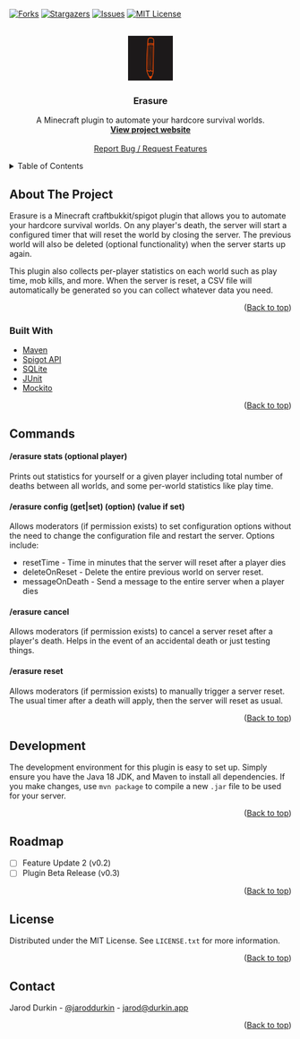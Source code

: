 <div id="top"></div>

[![Forks][forks-shield]][forks-url]
[![Stargazers][stars-shield]][stars-url]
[![Issues][issues-shield]][issues-url]
[![MIT License][license-shield]][license-url]

<br />
<div align="center">
  <a href="https://github.com/jaroddurkin/Erasure">
    <img src="img/logo.png" alt="Logo" width="80" height="80">
  </a>

<h3 align="center">Erasure</h3>

  <p align="center">
    A Minecraft plugin to automate your hardcore survival worlds.
    <br />
    <a href="https://github.com/jaroddurkin/Erasure"><strong>View project website</strong></a>
    <br />
    <br />
    <a href="https://github.com/jaroddurkin/Erasure/issues">Report Bug / Request Features</a>
  </p>
</div>

<details>
  <summary>Table of Contents</summary>
  <ol>
    <li>
      <a href="#about-the-project">About The Project</a>
      <ul>
        <li><a href="#built-with">Built With</a></li>
      </ul>
    </li>
    <li>
      <a href="#commands">Commands</a>
    </li>
    <li>
      <a href="#development">Development</a>
    </li>
    <li><a href="#roadmap">Roadmap</a></li>
    <li><a href="#license">License</a></li>
    <li><a href="#contact">Contact</a></li>
  </ol>
</details>

## About The Project

Erasure is a Minecraft craftbukkit/spigot plugin that allows you to automate your hardcore survival worlds. On any player's death, the server will start a configured timer that will reset the world by closing the server. The previous world will also be deleted (optional functionality) when the server starts up again.

This plugin also collects per-player statistics on each world such as play time, mob kills, and more. When the server is reset, a CSV file will automatically be generated so you can collect whatever data you need.

<p align="right">(<a href="#top">Back to top</a>)</p>

### Built With

* [Maven](https://maven.apache.org/)
* [Spigot API](https://hub.spigotmc.org/javadocs/spigot/)
* [SQLite](https://www.sqlite.org/index.html)
* [JUnit](https://junit.org/junit5/)
* [Mockito](https://site.mockito.org/)

<p align="right">(<a href="#top">Back to top</a>)</p>

## Commands

#### **/erasure stats (optional player)**

Prints out statistics for yourself or a given player including total number of deaths between all worlds, and some per-world statistics like play time.

#### **/erasure config (get|set) (option) (value if set)**

Allows moderators (if permission exists) to set configuration options without the need to change the configuration file and restart the server. Options include:

* resetTime - Time in minutes that the server will reset after a player dies
* deleteOnReset - Delete the entire previous world on server reset.
* messageOnDeath - Send a message to the entire server when a player dies

#### **/erasure cancel**

Allows moderators (if permission exists) to cancel a server reset after a player's death. Helps in the event of an accidental death or just testing things.

#### **/erasure reset**

Allows moderators (if permission exists) to manually trigger a server reset. The usual timer after a death will apply, then the server will reset as usual.

<p align="right">(<a href="#top">Back to top</a>)</p>

## Development

The development environment for this plugin is easy to set up. Simply ensure you have the Java 18 JDK, and Maven to install all dependencies. If you make changes, use `mvn package` to compile a new `.jar` file to be used for your server.

<p align="right">(<a href="#top">Back to top</a>)</p>

## Roadmap

- [ ] Feature Update 2 (v0.2)
- [ ] Plugin Beta Release (v0.3)

<p align="right">(<a href="#top">Back to top</a>)</p>

## License

Distributed under the MIT License. See `LICENSE.txt` for more information.

<p align="right">(<a href="#top">Back to top</a>)</p>

## Contact

Jarod Durkin - [@jaroddurkin](https://twitter.com/jaroddurkin) - jarod@durkin.app

<p align="right">(<a href="#top">Back to top</a>)</p>

[forks-shield]: https://img.shields.io/github/forks/jaroddurkin/Erasure.svg?style=for-the-badge
[forks-url]: https://github.com/jaroddurkin/Erasure/network/members
[stars-shield]: https://img.shields.io/github/stars/jaroddurkin/Erasure.svg?style=for-the-badge
[stars-url]: https://github.com/jaroddurkin/Erasure/stargazers
[issues-shield]: https://img.shields.io/github/issues/jaroddurkin/Erasure.svg?style=for-the-badge
[issues-url]: https://github.com/jaroddurkin/Erasure/issues
[license-shield]: https://img.shields.io/github/license/jaroddurkin/Erasure.svg?style=for-the-badge
[license-url]: https://github.com/jaroddurkin/Erasure/blob/master/LICENSE.txt
